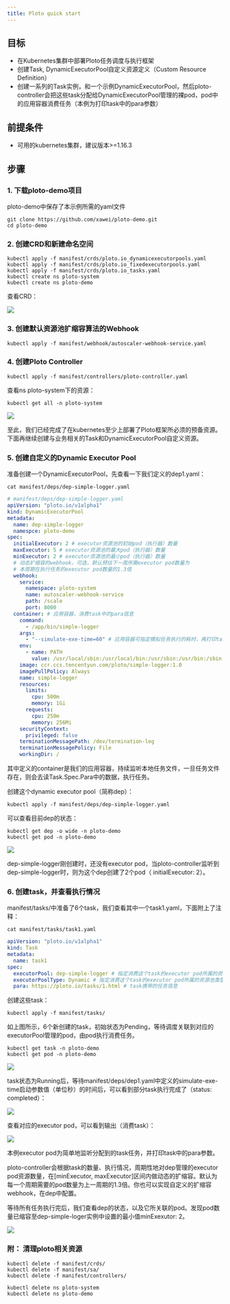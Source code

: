 ```yaml
---
title: Ploto quick start
---
```




## 目标

- 在Kubernetes集群中部署Ploto任务调度与执行框架
- 创建Task, DynamicExecutorPool自定义资源定义（Custom Resource Definition）
- 创建一系列的Task实例，和一个示例DynamicExecutorPool，然后ploto-controller会把这些task分配给DynamicExecutorPool管理的裸pod，pod中的应用容器消费任务（本例为打印task中的para参数）

<!--more-->

## 前提条件

- 可用的kubernetes集群，建议版本>=1.16.3

## 步骤

### 1. 下载ploto-demo项目

ploto-demo中保存了本示例所需的yaml文件

```shell
git clone https://github.com/xawei/ploto-demo.git
cd ploto-demo
```



### 2. 创建CRD和新建命名空间

```shell
kubectl apply -f manifest/crds/ploto.io_dynamicexecutorpools.yaml
kubectl apply -f manifest/crds/ploto.io_fixedexecutorpools.yaml
kubectl apply -f manifest/crds/ploto.io_tasks.yaml
kubectl create ns ploto-system
kubectl create ns ploto-demo
```

查看CRD：

![](https://weiblog.oss-cn-beijing.aliyuncs.com/img/20201130163857.png)



### 3. 创建默认资源池扩缩容算法的Webhook

```shell
kubectl apply -f manifest/webhook/autoscaler-webhook-service.yaml
```



### 4. 创建Ploto Controller

```shell
kubectl apply -f manifest/controllers/ploto-controller.yaml
```

查看ns ploto-system下的资源：

```shell
kubectl get all -n ploto-system
```

![](https://weiblog.oss-cn-beijing.aliyuncs.com/img/20201130164726.png)

至此，我们已经完成了在kubernetes至少上部署了Ploto框架所必须的预备资源。下面再继续创建与业务相关的Task和DynamicExecutorPool自定义资源。



### 5. 创建自定义的Dynamic Executor Pool

准备创建一个DynamicExecutorPool，先查看一下我们定义的dep1.yaml：

```shell
cat manifest/deps/dep-simple-logger.yaml
```

```yaml
# manifest/deps/dep-simple-logger.yaml
apiVersion: "ploto.io/v1alpha1"
kind: DynamicExecutorPool
metadata:
  name: dep-simple-logger
  namespce: ploto-demo
spec:
  initialExecutor: 2 # executor资源池的初始pod（执行器）数量
  maxExecutor: 5 # executor资源池的最大pod（执行器）数量
  minExecutor: 2 # executor资源池的最小pod（执行器）数量
  # 动态扩缩容的webhook，可选，默认预估下一周所需executor pod数量为
  # 本周期在执行任务的executor pod数量的1.3倍
  webhook: 
    service:
      namespace: ploto-system
      name: autoscaler-webhook-service
      path: /scale
      port: 8000
  container: # 应用容器，消费task中的para信息
    command:
      - /app/bin/simple-logger
    args:
      - "--simulate-exe-time=60" # 应用容器可指定模拟任务执行的耗时，再打印task信息
    env:
      - name: PATH
        value: /usr/local/sbin:/usr/local/bin:/usr/sbin:/usr/bin:/sbin:/bin
    image: ccr.ccs.tencentyun.com/ploto/simple-logger:1.0
    imagePullPolicy: Always
    name: simple-logger
    resources:
      limits:
        cpu: 500m
        memory: 1Gi
      requests:
        cpu: 250m
        memory: 256Mi
    securityContext:
      privileged: false
    terminationMessagePath: /dev/termination-log
    terminationMessagePolicy: File
    workingDir: /
```

其中定义的container是我们的应用容器，持续监听本地任务文件，一旦任务文件存在，则会去读Task.Spec.Para中的数据，执行任务。

创建这个dynamic executor pool（简称dep）：

```shell
kubectl apply -f manifest/deps/dep-simple-logger.yaml
```

可以查看目前dep的状态：

```shell
kubectl get dep -o wide -n ploto-demo
kubectl get pod -n ploto-demo
```

![](https://weiblog.oss-cn-beijing.aliyuncs.com/img/20201202220002.png)

dep-simple-logger刚创建时，还没有executor pod，当ploto-controller监听到dep-simple-logger时，则为这个dep创建了2个pod（ initialExecutor: 2）。



### 6. 创建task，并查看执行情况

manifest/tasks/中准备了6个task，我们查看其中一个task1.yaml，下面附上了注释：

```
cat manifest/tasks/task1.yaml
```

```yaml
apiVersion: "ploto.io/v1alpha1"
kind: Task
metadata:
  name: task1
spec:
  executorPool: dep-simple-logger # 指定消费这个task的executor pod所属的资源池
  executorPoolType: Dynamic # 指定消费这个task的executor pod所属的资源池类型
  para: https://ploto.io/tasks/1.html # task携带的任务信息
```

创建这些task：

```shell
kubectl apply -f manifest/tasks/
```

如上图所示，6个新创建的task，初始状态为Pending，等待调度关联到对应的executorPool管理的pod，由pod执行消费任务。

```
kubectl get task -n ploto-demo
kubectl get pod -n ploto-demo
```

![](https://weiblog.oss-cn-beijing.aliyuncs.com/img/20201202220221.png)



task状态为Running后，等待manifest/deps/dep1.yaml中定义的simulate-exe-time启动参数值（单位秒）的时间后，可以看到部分task执行完成了（status: completed）：

![](https://weiblog.oss-cn-beijing.aliyuncs.com/img/20201202220326.png)

查看对应的executor pod，可以看到输出（消费task）：

![](https://weiblog.oss-cn-beijing.aliyuncs.com/img/20201202220655.png)

本例executor pod为简单地监听分配到的task任务，并打印task中的para参数。

ploto-controller会根据task的数量、执行情况，周期性地对dep管理的executor pod资源数量，在[minExecutor, maxExecutor]区间内做动态的扩缩容。默认为每一个周期需要的pod数量为上一周期的1.3倍。你也可以实现自定义的扩缩容webhook，在dep中配置。

等待所有任务执行完后，我们查看dep的状态，以及它所关联的pod。发现pod数量已缩容至dep-simple-loger实例中设置的最小值minExexutor: 2。

![](https://weiblog.oss-cn-beijing.aliyuncs.com/img/20201202220809.png)



### 附： 清理ploto相关资源

```shell
kubectl delete -f manifest/crds/
kubectl delete -f manifest/sa/
kubectl delete -f manifest/controllers/

kubectl delete ns ploto-system
kubectl delete ns ploto-demo
```

